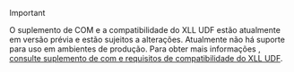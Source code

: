 > [!IMPORTANT]
> O suplemento de COM e a compatibilidade do XLL UDF estão atualmente em versão prévia e estão sujeitos a alterações. Atualmente não há suporte para uso em ambientes de produção. Para obter mais informações [, consulte suplemento de com e requisitos de compatibilidade do XLL UDF](../excel/xll-compatibility-requirements.md).